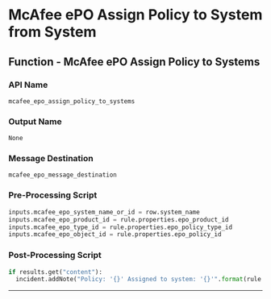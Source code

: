 <!--
    DO NOT MANUALLY EDIT THIS FILE
    THIS FILE IS AUTOMATICALLY GENERATED WITH resilient-sdk codegen
-->

# McAfee ePO Assign Policy to System from System

## Function - McAfee ePO Assign Policy to Systems

### API Name
`mcafee_epo_assign_policy_to_systems`

### Output Name
`None`

### Message Destination
`mcafee_epo_message_destination`

### Pre-Processing Script
```python
inputs.mcafee_epo_system_name_or_id = row.system_name
inputs.mcafee_epo_product_id = rule.properties.epo_product_id
inputs.mcafee_epo_type_id = rule.properties.epo_policy_type_id
inputs.mcafee_epo_object_id = rule.properties.epo_policy_id
```

### Post-Processing Script
```python
if results.get("content"):
  incident.addNote("Policy: '{}' Assigned to system: '{}'".format(rule.properties.epo_policy_id, row.system_name))
```

---

